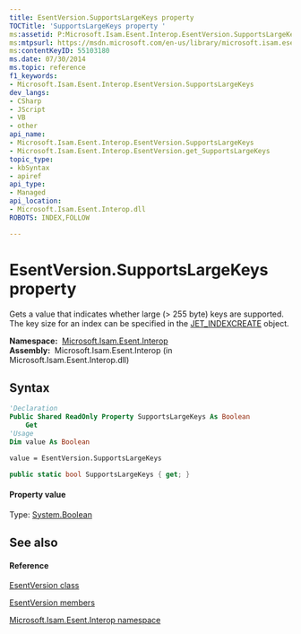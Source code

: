 ```yaml
---
title: EsentVersion.SupportsLargeKeys property 
TOCTitle: 'SupportsLargeKeys property '
ms:assetid: P:Microsoft.Isam.Esent.Interop.EsentVersion.SupportsLargeKeys
ms:mtpsurl: https://msdn.microsoft.com/en-us/library/microsoft.isam.esent.interop.esentversion.supportslargekeys(v=EXCHG.10)
ms:contentKeyID: 55103180
ms.date: 07/30/2014
ms.topic: reference
f1_keywords:
- Microsoft.Isam.Esent.Interop.EsentVersion.SupportsLargeKeys
dev_langs:
- CSharp
- JScript
- VB
- other
api_name: 
- Microsoft.Isam.Esent.Interop.EsentVersion.SupportsLargeKeys
- Microsoft.Isam.Esent.Interop.EsentVersion.get_SupportsLargeKeys
topic_type: 
- kbSyntax
- apiref
api_type: 
- Managed
api_location: 
- Microsoft.Isam.Esent.Interop.dll
ROBOTS: INDEX,FOLLOW

---
```


# EsentVersion.SupportsLargeKeys property

Gets a value that indicates whether large (\> 255 byte) keys are supported. The key size for an index can be specified in the [JET_INDEXCREATE](dn335112\(v=exchg.10\).md) object.

**Namespace:**  [Microsoft.Isam.Esent.Interop](hh596136\(v=exchg.10\).md)  
**Assembly:**  Microsoft.Isam.Esent.Interop (in Microsoft.Isam.Esent.Interop.dll)

## Syntax

``` vb
'Declaration
Public Shared ReadOnly Property SupportsLargeKeys As Boolean
    Get
'Usage
Dim value As Boolean

value = EsentVersion.SupportsLargeKeys
```

``` csharp
public static bool SupportsLargeKeys { get; }
```

#### Property value

Type: [System.Boolean](https://docs.microsoft.com/dotnet/api/system.boolean?redirectedfrom=MSDN)  

## See also

#### Reference

[EsentVersion class](dn335007\(v=exchg.10\).md)

[EsentVersion members](dn350854\(v=exchg.10\).md)

[Microsoft.Isam.Esent.Interop namespace](hh596136\(v=exchg.10\).md)

